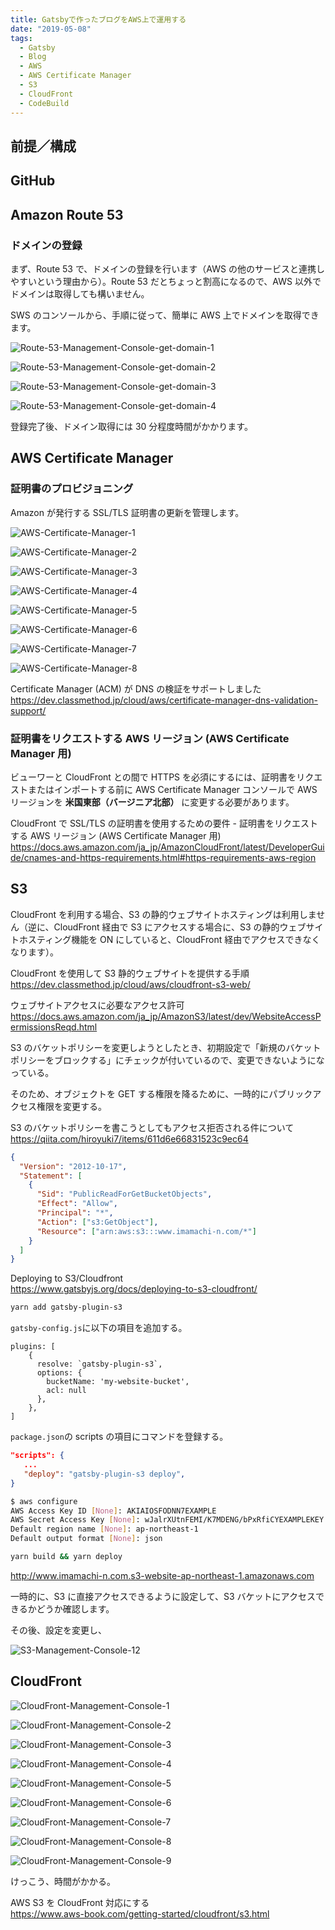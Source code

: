```yaml
---
title: Gatsbyで作ったブログをAWS上で運用する
date: "2019-05-08"
tags:
  - Gatsby
  - Blog
  - AWS
  - AWS Certificate Manager
  - S3
  - CloudFront
  - CodeBuild
---
```


## 前提／構成

## GitHub

## Amazon Route 53

### ドメインの登録

まず、Route 53 で、ドメインの登録を行います（AWS の他のサービスと連携しやすいという理由から）。Route 53 だとちょっと割高になるので、AWS 以外でドメインは取得しても構いません。

SWS のコンソールから、手順に従って、簡単に AWS 上でドメインを取得できます。

![Route-53-Management-Console-get-domain-1](Route-53-Management-Console-get-domain-1.png)

![Route-53-Management-Console-get-domain-2](Route-53-Management-Console-get-domain-2.png)

![Route-53-Management-Console-get-domain-3](Route-53-Management-Console-get-domain-3.png)

![Route-53-Management-Console-get-domain-4](Route-53-Management-Console-get-domain-4.png)

登録完了後、ドメイン取得には 30 分程度時間がかかります。

## AWS Certificate Manager

### 証明書のプロビジョニング

Amazon が発行する SSL/TLS 証明書の更新を管理します。

![AWS-Certificate-Manager-1](AWS-Certificate-Manager-1.png)

![AWS-Certificate-Manager-2](AWS-Certificate-Manager-2.png)

![AWS-Certificate-Manager-3](AWS-Certificate-Manager-3.png)

![AWS-Certificate-Manager-4](AWS-Certificate-Manager-4.png)

![AWS-Certificate-Manager-5](AWS-Certificate-Manager-5.png)

![AWS-Certificate-Manager-6](AWS-Certificate-Manager-6.png)

![AWS-Certificate-Manager-7](AWS-Certificate-Manager-7.png)

![AWS-Certificate-Manager-8](AWS-Certificate-Manager-8.png)

Certificate Manager (ACM) が DNS の検証をサポートしました  
<https://dev.classmethod.jp/cloud/aws/certificate-manager-dns-validation-support/>

### 証明書をリクエストする AWS リージョン (AWS Certificate Manager 用)

ビューワーと CloudFront との間で HTTPS を必須にするには、証明書をリクエストまたはインポートする前に AWS Certificate Manager コンソールで AWS リージョンを **米国東部（バージニア北部）** に変更する必要があります。

CloudFront で SSL/TLS の証明書を使用するための要件 - 証明書をリクエストする AWS リージョン (AWS Certificate Manager 用)  
<https://docs.aws.amazon.com/ja_jp/AmazonCloudFront/latest/DeveloperGuide/cnames-and-https-requirements.html#https-requirements-aws-region>

## S3

CloudFront を利用する場合、S3 の静的ウェブサイトホスティングは利用しません（逆に、CloudFront 経由で S3 にアクセスする場合に、S3 の静的ウェブサイトホスティング機能を ON にしていると、CloudFront 経由でアクセスできなくなります）。

CloudFront を使用して S3 静的ウェブサイトを提供する手順  
<https://dev.classmethod.jp/cloud/aws/cloudfront-s3-web/>

ウェブサイトアクセスに必要なアクセス許可  
<https://docs.aws.amazon.com/ja_jp/AmazonS3/latest/dev/WebsiteAccessPermissionsReqd.html>

S3 のバケットポリシーを変更しようとしたとき、初期設定で「新規のバケットポリシーをブロックする」にチェックが付いているので、変更できないようになっている。

そのため、オブジェクトを GET する権限を降るために、一時的にパブリックアクセス権限を変更する。

S3 のバケットポリシーを書こうとしてもアクセス拒否される件について  
<https://qiita.com/hiroyuki7/items/611d6e66831523c9ec64>

```json
{
  "Version": "2012-10-17",
  "Statement": [
    {
      "Sid": "PublicReadForGetBucketObjects",
      "Effect": "Allow",
      "Principal": "*",
      "Action": ["s3:GetObject"],
      "Resource": ["arn:aws:s3:::www.imamachi-n.com/*"]
    }
  ]
}
```

Deploying to S3/Cloudfront  
<https://www.gatsbyjs.org/docs/deploying-to-s3-cloudfront/>

```bash
yarn add gatsby-plugin-s3
```

`gatsby-config.js`に以下の項目を追加する。

```
plugins: [
    {
      resolve: `gatsby-plugin-s3`,
      options: {
        bucketName: 'my-website-bucket',
        acl: null
      },
    },
]
```

`package.json`の scripts の項目にコマンドを登録する。

```json
"scripts": {
   ...
   "deploy": "gatsby-plugin-s3 deploy",
}
```

```bash
$ aws configure
AWS Access Key ID [None]: AKIAIOSFODNN7EXAMPLE
AWS Secret Access Key [None]: wJalrXUtnFEMI/K7MDENG/bPxRfiCYEXAMPLEKEY
Default region name [None]: ap-northeast-1
Default output format [None]: json
```

```bash
yarn build && yarn deploy
```

<http://www.imamachi-n.com.s3-website-ap-northeast-1.amazonaws.com>

一時的に、S3 に直接アクセスできるように設定して、S3 バケットにアクセスできるかどうか確認します。

その後、設定を変更し、

![S3-Management-Console-12](S3-Management-Console-12.png)

## CloudFront

![CloudFront-Management-Console-1](CloudFront-Management-Console-1.png)

![CloudFront-Management-Console-2](CloudFront-Management-Console-2.png)

![CloudFront-Management-Console-3](CloudFront-Management-Console-3.png)

![CloudFront-Management-Console-4](CloudFront-Management-Console-4.png)

![CloudFront-Management-Console-5](CloudFront-Management-Console-5.png)

![CloudFront-Management-Console-6](CloudFront-Management-Console-6.png)

![CloudFront-Management-Console-7](CloudFront-Management-Console-7.png)

![CloudFront-Management-Console-8](CloudFront-Management-Console-8.png)

![CloudFront-Management-Console-9](CloudFront-Management-Console-9.png)

けっこう、時間がかかる。

AWS S3 を CloudFront 対応にする  
<https://www.aws-book.com/getting-started/cloudfront/s3.html>
